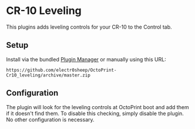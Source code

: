 # CR-10 Leveling

This plugins adds leveling controls for your CR-10 to the Control tab.

## Setup

Install via the bundled [Plugin Manager](https://github.com/foosel/OctoPrint/wiki/Plugin:-Plugin-Manager)
or manually using this URL:

    https://github.com/electr0sheep/OctoPrint-Cr10_leveling/archive/master.zip

## Configuration

The plugin will look for the leveling controls at OctoPrint boot and add them if
it doesn't find them. To disable this checking, simply disable the plugin. No
other configuration is necessary.
